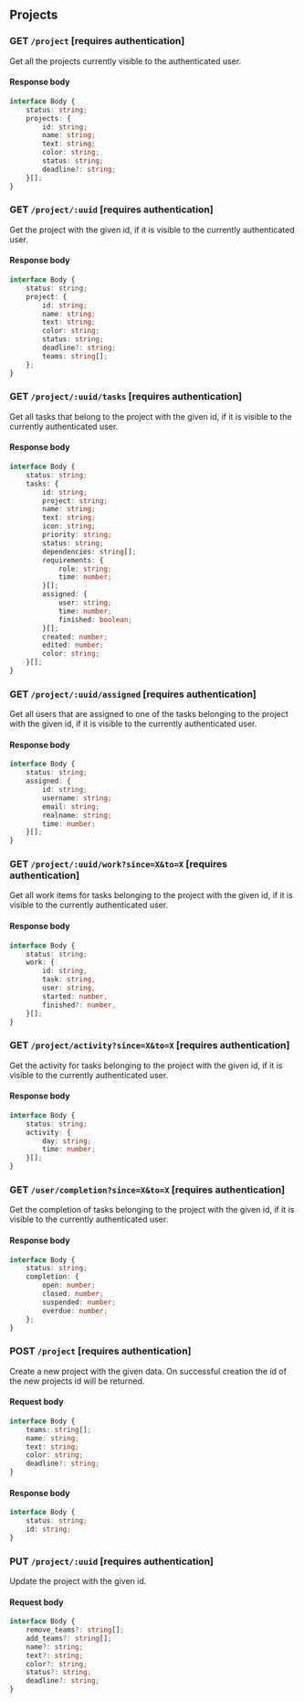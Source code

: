 ## Projects

### GET `/project` [requires authentication]

Get all the projects currently visible to the authenticated user.

#### Response body

```typescript
interface Body {
    status: string;
    projects: {
        id: string;
        name: string;
        text: string;
        color: string;
        status: string;
        deadline?: string;
    }[];
}
```

### GET `/project/:uuid` [requires authentication]

Get the project with the given id, if it is visible to the currently authenticated user.

#### Response body

```typescript
interface Body {
    status: string;
    project: {
        id: string;
        name: string;
        text: string;
        color: string;
        status: string;
        deadline?: string;
        teams: string[];
    };
}
```

### GET `/project/:uuid/tasks` [requires authentication]

Get all tasks that belong to the project with the given id, if it is visible to the currently
authenticated user.

#### Response body

```typescript
interface Body {
    status: string;
    tasks: {
        id: string;
        project: string;
        name: string;
        text: string;
        icon: string;
        priority: string;
        status: string;
        dependencies: string[];
        requirements: {
            role: string;
            time: number;
        }[];
        assigned: {
            user: string;
            time: number;
            finished: boolean;
        }[];
        created: number;
        edited: number;
        color: string;
    }[];
}
```

### GET `/project/:uuid/assigned` [requires authentication]

Get all users that are assigned to one of the tasks belonging to the project with the given id, if
it is visible to the currently authenticated user.

#### Response body

```typescript
interface Body {
    status: string;
    assigned: {
        id: string;
        username: string;
        email: string;
        realname: string;
        time: number;
    }[];
}
```

### GET `/project/:uuid/work?since=X&to=X` [requires authentication]

Get all work items for tasks belonging to the project with the given id, if it is visible to the
currently authenticated user.

#### Response body

```typescript
interface Body {
    status: string;
    work: {
        id: string,
        task: string,
        user: string,
        started: number,
        finished?: number,
    }[];
}
```

### GET `/project/activity?since=X&to=X` [requires authentication]

Get the activity for tasks belonging to the project with the given id, if it is visible to the
currently authenticated user.

#### Response body

```typescript
interface Body {
    status: string;
    activity: {
        day: string;
        time: number;
    }[];
}
```

### GET `/user/completion?since=X&to=X` [requires authentication]

Get the completion of tasks belonging to the project with the given id, if it is visible to the
currently authenticated user.

#### Response body

```typescript
interface Body {
    status: string;
    completion: {
        open: number;
        closed: number;
        suspended: number;
        overdue: number;
    };
}
```

### POST `/project` [requires authentication]

Create a new project with the given data. On successful creation the id of the new projects id will
be returned.

#### Request body

```typescript
interface Body {
    teams: string[];
    name: string;
    text: string;
    color: string;
    deadline?: string;
}
```

#### Response body

```typescript
interface Body {
    status: string;
    id: string;
}
```

### PUT `/project/:uuid` [requires authentication]

Update the project with the given id.

#### Request body

```typescript
interface Body {
    remove_teams?: string[];
    add_teams?: string[];
    name?: string;
    text?: string;
    color?: string;
    status?: string;
    deadline?: string;
}
```

